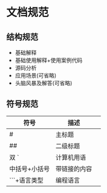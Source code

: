 # 文档规范

## 结构规范

- 基础解释
- 基础使用解释+使用案例代码
- 源码分析
- 应用场景(可省略)
- 头脑风暴及解答(可省略)

## 符号规范

| 符号                  | 描述         |      |
| --------------------- | ------------ | ---- |
| #                     | 主标题       |      |
| ##                    | 二级标题     |      |
| 双  `                 | 计算机用语   |      |
| [](url) 中括号+小括号 | 带链接的内容 |      |
| ```+语言类型          | 编程语言     |      |

